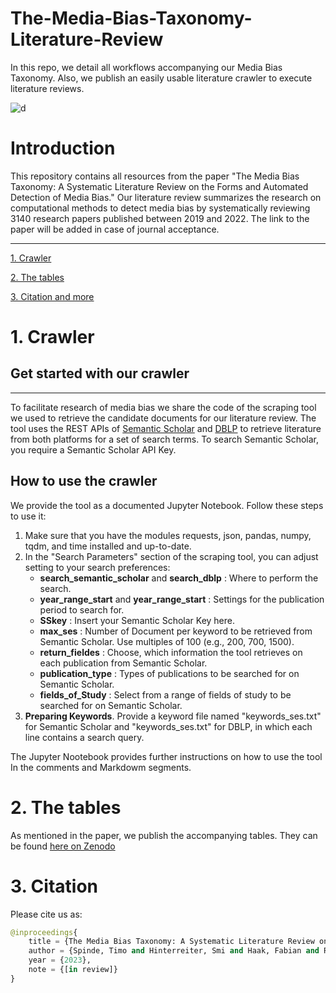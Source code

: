 # The-Media-Bias-Taxonomy-Literature-Review
In this repo, we detail all workflows accompanying our Media Bias Taxonomy. Also, we publish an easily usable literature crawler to execute literature reviews. 

![d](figures/transparent.png)

# Introduction
This repository contains all resources from the paper "The Media Bias Taxonomy: A Systematic Literature Review on the Forms and Automated Detection of Media Bias." Our literature review summarizes the research on computational methods to detect media bias by systematically reviewing 3140 research papers published between 2019 and 2022. The link to the paper will be added in case of journal acceptance. 

___

[1. Crawler](#1-crawler)
   
[2. The tables](#2-tables)

[3. Citation and more](#3-more)

# 1. Crawler
## Get started with our crawler
___
To facilitate research of media bias we share the code of the scraping tool we used to retrieve the candidate documents for our literature review. The tool uses the REST APIs of [Semantic Scholar](https://www.semanticscholar.org/) and [DBLP](https://dblp.org/) to retrieve literature from both platforms for a set of search terms. To search Semantic Scholar, you require a Semantic Scholar API Key.

## How to use the crawler
We provide the tool as a documented Jupyter Notebook. Follow these steps to use it:
1. Make sure that you have the modules requests, json, pandas, numpy, tqdm, and time installed and up-to-date.
2. In the "Search Parameters" section of the scraping tool, you can adjust setting to your search preferences:
   - **search_semantic_scholar** and **search_dblp** : Where to perform the search.
   - **year_range_start** and **year_range_start** : Settings for the publication period to search for.
   - **SSkey** : Insert your Semantic Scholar Key here.
   - **max_ses** : Number of Document per keyword to be retrieved from Semantic Scholar. Use multiples of 100 (e.g., 200, 700, 1500).
   - **return_fieldes** : Choose, which information the tool retrieves on each publication from Semantic Scholar.
   - **publication_type** : Types of publications to be searched for on Semantic Scholar.
   - **fields_of_Study** : Select from a range of fields of study to be searched for on Semantic Scholar.
3. **Preparing Keywords**. Provide a keyword file named "keywords_ses.txt" for Semantic Scholar and "keywords_ses.txt" for DBLP, in which each line contains a search query.

The Jupyter Nootebook provides further instructions on how to use the tool In the comments and Markdowm segments.

# 2. The tables
As mentioned in the paper, we publish the accompanying tables. They can be found [here on Zenodo](https://zenodo.org/deposit/7707761)

# 3. Citation
Please cite us as:
```python
@inproceedings{
    title = {The Media Bias Taxonomy: A Systematic Literature Review on the Forms and Automated Detection of Media Bias.},
    author = {Spinde, Timo and Hinterreiter, Smi and Haak, Fabian and Ruas, Terry and Giese, Helge and Meuschke, Norman and Gipp, Bela},
    year = {2023},
    note = {[in review]}
}
```

